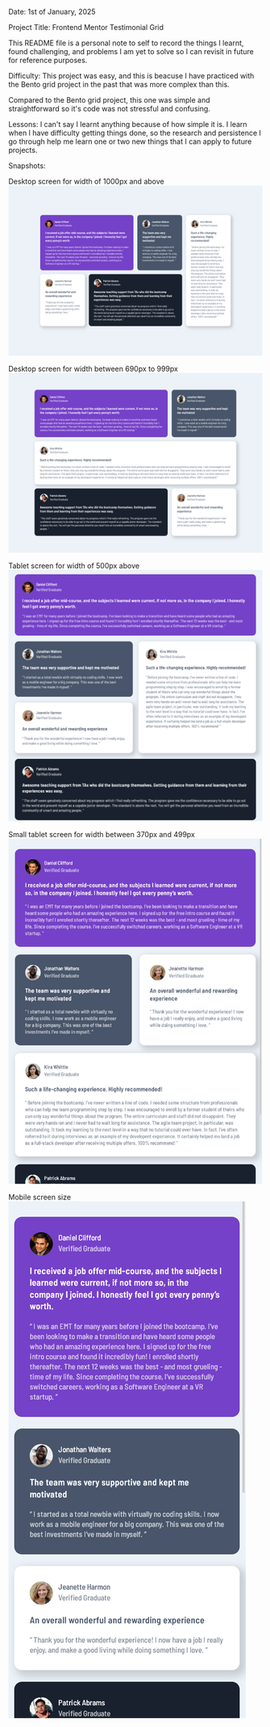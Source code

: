 Date: 1st of January, 2025

Project Title: Frontend Mentor Testimonial Grid

This README file is a personal note to self to record the things I learnt, found challenging, and problems I am yet to solve so I can revisit in future for reference purposes.

Difficulty:
This project was easy, and this is beacuse I have practiced with the Bento grid project in the past that was more complex than this. 

Compared to the Bento grid project, this one was simple and straightforward so it's code was not stressful and confusing.

Lessons:
I can't say I learnt anything because of how simple it is. I learn when I have difficulty getting things done, so the research and persistence I go through help me learn one or two new things that I can apply to future projects. 

Snapshots:

Desktop screen for width of 1000px and above
<img src="Screenshots/Desktop screen.png">

Desktop screen for width between 690px to 999px
<img src="Screenshots/Desktop screen 2.png">

Tablet screen for width of 500px above
<img src="Screenshots/Tablet screen.png">

Small tablet screen for width between 370px and 499px
<img src="Screenshots/Tablet screen 2.png">

Mobile screen size
<img src="Screenshots/Mobile.png">

